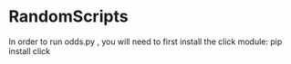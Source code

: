 # RandomScripts

In order to run odds.py , you will need to first install the click module: pip install click
